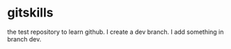 # gitskills
the test repository to learn github.
I create a dev branch.
I add something in branch dev.

